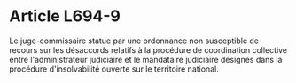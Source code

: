 # Article L694-9

Le juge-commissaire statue par une ordonnance non susceptible de recours sur les désaccords relatifs à la procédure de coordination collective entre l'administrateur judiciaire et le mandataire judiciaire désignés dans la procédure d'insolvabilité ouverte sur le territoire national.
